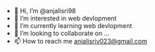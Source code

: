 - 👋 Hi, I’m @anjalisri98
- 👀 I’m interested in web devlopment
- 🌱 I’m currently learning web devlopment
- 💞️ I’m looking to collaborate on ...
- 📫 How to reach me  anjalisriv023@gmail.com

<!---
anjalisri98/anjalisri98 is a ✨ special ✨ repository because its `README.md` (this file) appears on your GitHub profile.
You can click the Preview link to take a look at your changes.
--->

